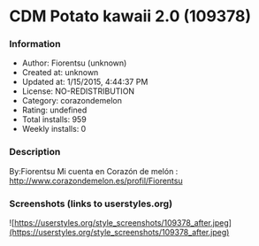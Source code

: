 # CDM Potato kawaii 2.0 (109378)

### Information
- Author: Fiorentsu (unknown)
- Created at: unknown
- Updated at: 1/15/2015, 4:44:37 PM
- License: NO-REDISTRIBUTION
- Category: corazondemelon
- Rating: undefined
- Total installs: 959
- Weekly installs: 0


### Description
By:Fiorentsu
Mi cuenta en Corazón de melón : http://www.corazondemelon.es/profil/Fiorentsu


### Screenshots (links to userstyles.org)
![https://userstyles.org/style_screenshots/109378_after.jpeg](https://userstyles.org/style_screenshots/109378_after.jpeg)



